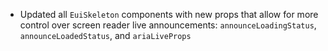- Updated all `EuiSkeleton` components with new props that allow for more control over screen reader live announcements: `announceLoadingStatus`, `announceLoadedStatus`, and `ariaLiveProps`
